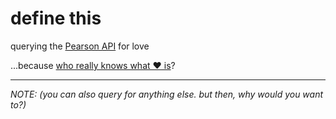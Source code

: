 # define this

querying the [Pearson API](http://developer.pearson.com/apis/dictionaries) for love

...because [who really knows what ❤️ is](https://www.youtube.com/watch?v=dnY7IcDNOXc)?

---

_NOTE: (you can also query for anything else. but then, why would you want to?)_
